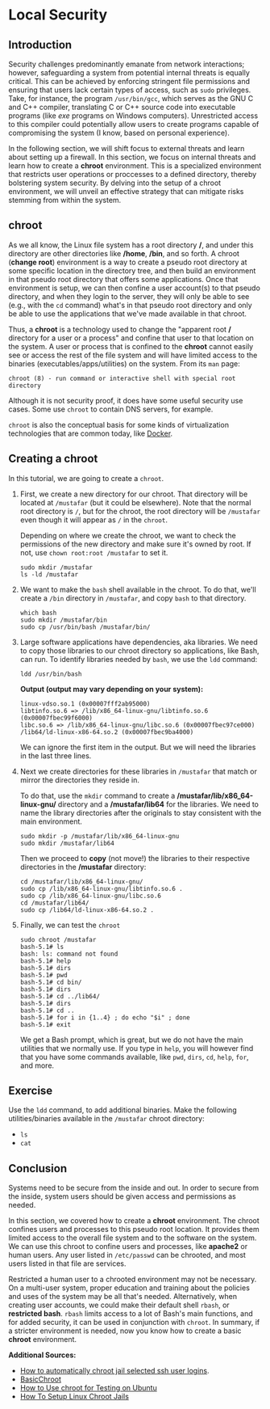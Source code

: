 # Local Security

## Introduction

Security challenges predominantly
emanate from network interactions;
however, safeguarding a system from
potential internal threats
is equally critical.
This can be achieved by enforcing
stringent file permissions and
ensuring that users
lack certain types of access,
such as `sudo` privileges.
Take, for instance,
the program `/usr/bin/gcc`,
which serves as the GNU C and C++ compiler,
translating C or C++ source code
into executable programs
(like *exe* programs on Windows computers).
Unrestricted access to this compiler
could potentially allow users
to create programs capable
of compromising the system
(I know, based on personal experience).

In the following section,
we will shift focus to external threats
and learn about setting up a firewall.
In this section,
we focus on internal threats and
learn how to create a **chroot** environment.
This is a specialized environment
that restricts user operations or proccesses
to a defined directory,
thereby bolstering system security.
By delving into the setup of a chroot environment,
we will unveil an effective strategy
that can mitigate risks
stemming from within the system.

## chroot

As we all know,
the Linux file system has a root directory **/**,
and under this directory are other directories like
**/home**, **/bin**, and so forth.
A chroot (**change root**) environment 
is a way to create a pseudo root directory
at some specific location in the directory tree, and
then build an environment in that pseudo root directory
that offers some applications.
Once that environment is setup,
we can then confine a user account(s) to that
pseudo directory, and
when they login to the server,
they will only be able to see
(e.g., with the ``cd`` command)
what's in that pseudo root directory and
only be able to use the applications that
we've made available in that chroot.

Thus, a **chroot** is a technology used
to change the
"apparent root **/** directory for a user or a process" and
confine that user to that location on the system.
A user or process that is confined to the
**chroot** cannot easily see or access
the rest of the file system and 
will have limited access to the binaries
(executables/apps/utilities) on the system.
From its ``man`` page:

```
chroot (8) - run command or interactive shell with special root directory
```

Although it is not security proof,
it does have some useful security use cases.
Some use ``chroot`` to contain DNS servers, for example.

``chroot`` is also the conceptual basis for some kinds of
virtualization technologies that are common today,
like [Docker][docker].

## Creating a chroot

In this tutorial,
we are going to create a ``chroot``.

1. First, we create a new directory for our chroot. That
   directory will be located at ``/mustafar`` (but it could
   be elsewhere). Note that the normal root directory is
   ``/``, but for the chroot, the root directory will be
   ``/mustafar`` even though it will appear as ``/`` in the
   ``chroot``.

   Depending on where we create the chroot, we want to check
   the permissions of the new directory and make sure it's
   owned by root. If not, use ``chown root:root /mustafar``
   to set it.

    ```
    sudo mkdir /mustafar
    ls -ld /mustafar
    ```

2. We want to make the ``bash`` shell available in the chroot.
   To do that, we'll create a ``/bin`` directory in
   ``/mustafar``, and copy ``bash`` to that directory.

    ```
    which bash
    sudo mkdir /mustafar/bin
    sudo cp /usr/bin/bash /mustafar/bin/
    ```

3. Large software applications have dependencies, aka
   libraries. We need to copy those libraries to our chroot 
   directory so applications, like Bash, can run. To
   identify libraries needed by ``bash``, we use the ``ldd``
   command:

   ```
   ldd /usr/bin/bash
   ```

   **Output (output may vary depending on your system):**

   ```
   linux-vdso.so.1 (0x00007fff2ab95000)
   libtinfo.so.6 => /lib/x86_64-linux-gnu/libtinfo.so.6 (0x00007fbec99f6000)
   libc.so.6 => /lib/x86_64-linux-gnu/libc.so.6 (0x00007fbec97ce000)
   /lib64/ld-linux-x86-64.so.2 (0x00007fbec9ba4000)
   ```

   We can ignore the first item in the output. But we will
   need the libraries in the last three lines.

<!--
    Use the ``locate`` command to identify the locations of
    the libraries. The ones we need should be located in the
    **/usr/lib/x86_64-linux-gnu/** and **/lib64**
    directories. The ``locate`` command might need to be
    installed and updated first. Here I show how to use it
    to locate one of the dependencies, but there are more
    than one for you to locate:

    ```
    sudo apt install mlocate
    sudo updatedb
    ```

    Then we use the ``locate`` command to identify the paths
    to the needed libraries. Here's an example of using
    ``locate`` to identify the path to the first library we
    need:

    ```
    locate libtinfo.so.6
    /snap/core20/1611/usr/lib/x86_64-linux-gnu/libtinfo.so.6
    /snap/core20/1611/usr/lib/x86_64-linux-gnu/libtinfo.so.6.2
    /snap/core20/1623/usr/lib/x86_64-linux-gnu/libtinfo.so.6
    /snap/core20/1623/usr/lib/x86_64-linux-gnu/libtinfo.so.6.2
    /snap/core22/275/usr/lib/x86_64-linux-gnu/libtinfo.so.6
    /snap/core22/275/usr/lib/x86_64-linux-gnu/libtinfo.so.6.3
    /snap/core22/310/usr/lib/x86_64-linux-gnu/libtinfo.so.6
    /snap/core22/310/usr/lib/x86_64-linux-gnu/libtinfo.so.6.3
    /usr/lib/i386-linux-gnu/libtinfo.so.6
    /usr/lib/i386-linux-gnu/libtinfo.so.6.3
    /usr/lib/x86_64-linux-gnu/libtinfo.so.6
    /usr/lib/x86_64-linux-gnu/libtinfo.so.6.3
    ```

    We have to decide, amongst all this output, which of
    these libraries is the needed one. We want to avoid the
    **snap** libraries. After eliminating those, the fourth
    one from the bottom becomes the obvious choice since
    it's an exact match.
-->

4.  Next we create directories for these libraries in
    ``/mustafar`` that match or mirror the directories they
    reside in.

    To do that, use the ``mkdir`` command to create a
    **/mustafar/lib/x86_64-linux-gnu/** directory and a
    **/mustafar/lib64** for the libraries. We need to name
    the library directories after the originals to stay
    consistent with the main environment.

    ```
    sudo mkdir -p /mustafar/lib/x86_64-linux-gnu
    sudo mkdir /mustafar/lib64
    ```

    Then we proceed to **copy** (not move!) the libraries to
    their respective directories in the **/mustafar**
    directory:

    ```
    cd /mustafar/lib/x86_64-linux-gnu/
    sudo cp /lib/x86_64-linux-gnu/libtinfo.so.6 .
    sudo cp /lib/x86_64-linux-gnu/libc.so.6
    cd /mustafar/lib64/
    sudo cp /lib64/ld-linux-x86-64.so.2 .
    ```

5. Finally, we can test the ``chroot``

    ```
    sudo chroot /mustafar
    bash-5.1# ls
    bash: ls: command not found
    bash-5.1# help
    bash-5.1# dirs
    bash-5.1# pwd
    bash-5.1# cd bin/
    bash-5.1# dirs
    bash-5.1# cd ../lib64/
    bash-5.1# dirs
    bash-5.1# cd ..
    bash-5.1# for i in {1..4} ; do echo "$i" ; done
    bash-5.1# exit
    ```

    We get a Bash prompt, which is great, but we do not have
    the main utilities that we normally use. If you type in
    ``help``, you will however find that you have some
    commands available, like ``pwd``, ``dirs``, ``cd``,
    ``help``, ``for``, and more.

## Exercise

Use the ``ldd`` command,
to add additional binaries.
Make the following utilities/binaries
available in the ``/mustafar``
chroot directory:

- ``ls``
- ``cat``

## Conclusion

Systems need to be secure from the inside and out.
In order to secure from the inside,
system users should be given access and permissions
as needed.

In this section, we covered how to create a **chroot** environment.
The chroot confines users and processes to this pseudo root location.
It provides them limited access to the overall file system and
to the software on the system.
We can use this chroot to confine users and processes,
like **apache2** or human users.
Any user listed in ``/etc/passwd`` can be chrooted, and
most users listed in that file are services.

Restricted a human user to a chrooted environment
may not be necessary.
On a multi-user system,
proper education and training about the policies
and uses of the system may be all that's needed.
Alternatively, when creating user accounts,
we could make their default shell ``rbash``,
or **restricted bash**.
``rbash`` limits access to a lot of
Bash's main functions, and
for added security, it
can be used in conjunction with ``chroot``.
In summary, if a stricter environment is needed,
now you know how to create
a basic **chroot** environment.

**Additional Sources:**

- [How to automatically chroot jail selected ssh user logins][chrootjail].
- [BasicChroot][basicchroot]
- [How to Use chroot for Testing on Ubuntu][linode]
- [How To Setup Linux Chroot Jails][linuxhint]

[chrootjail]:https://linuxconfig.org/how-to-automatically-chroot-jail-selected-ssh-user-logins
[docker]:https://en.wikipedia.org/wiki/Docker_(software)
[basicchroot]:https://help.ubuntu.com/community/BasicChroot
[linode]:https://www.linode.com/docs/guides/use-chroot-for-testing-on-ubuntu/
[linuxhint]:https://linuxhint.com/setup-linux-chroot-jails/

<!--
1. Let's create a new user. After we create the new user, we
   will ``chroot`` that user going forward.

    ```
    sudo adduser vader
    ```

6. Create a new group called *mustafar*. We can add users to
   this group that we want to jail.

    ```
    groupadd mustafar
    usermod -a -G mustafar vader
    groups vader
    ```

7. Edit ``/etc/ssh/sshd_config`` to direct users in the ``chrootjail`` group to
   the ``chroot`` directory. Add the following line at the end of the file.
   Then restart ssh server.

    ```
    sudo nano /etc/ssh/sshd_config
    Match group mustafar
                ChrootDirectory /mustafar
    ```

    Exit ``nano``, and restart ``ssh``:

    ```
    systemctl restart sshd
    ```

8. Test the ``ssh`` connection for the *vader* user.

    ```
    ssh vader@localhost
    -bash-5.1$ ls
    -bash: ls: command not found
    exit
    ```

    That works as expected. The user *vader* is now restricted to a special
    directory and has limited access to the system or to any utilities on that
    system.
-->

